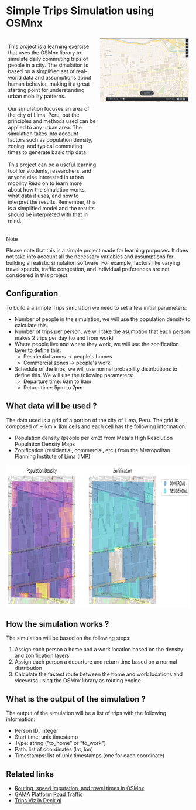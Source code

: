 # Simple Trips Simulation using OSMnx



<!-- Div with two columns -->
<div style="display:flex">
  <div style="flex:50%;padding:5px">
  <p>
  This project is a learning exercise that uses the OSMnx library to simulate daily commuting trips of people in a city. The simulation is based on a simplified set of real-world data and assumptions about human behavior, making it a great starting point for understanding urban mobility patterns.
  <br><br>
    Our simulation focuses an area of the city of Lima, Peru, but the principles and methods used can be applied to any urban area. The simulation takes into account factors such as population density, zoning, and typical commuting times to generate basic trip data.
    <br><br>
    This project can be a useful learning tool for students, researchers, and anyone else interested in urban mobility Read on to learn more about how the simulation works, what data it uses, and how to interpret the results. Remember, this is a simplified model and the results should be interpreted with that in mind.
    </p>
  </div>
  <div style="flex:50%;padding:5px">
    <img src="images/viz.gif">
  </div>
</div>

> [!NOTE]  
> Please note that this is a simple project made for learning purposes. It does not take into account all the necessary variables and assumptions for building a realistic simulation software. For example, factors like varying travel speeds, traffic congestion, and individual preferences are not considered in this project.

## Configuration

To build a a simple Trips simulation we need to set a few initial parameters:

- Number of people in the simulation, we will use the population density to calculate this.
- Number of trips per person, we will take the asumption that each person makes 2 trips per day (to and from work)
- Where people live and where they work, we will use the zonification layer to define this:
    - Residential zones -> people's homes
    - Commercial zones -> people's work
- Schedule of the trips, we will use normal probability distributions to define this. We will use the following parameters:
    - Departure time: 6am to 8am
    - Return time: 5pm to 7pm

## What data will be used ?

The data used is a grid of a portion of the city of Lima, Peru. The grid is composed of ~1km x 1km cells and each cell has the following information:

- Population density (people per km2) from Meta's High Resolution Population Density Maps
- Zonification (residential, commercial, etc.) from the Metropolitan Planning Institute of Lima (IMP)

<img src="images/dense_zone_layers.png" height="391">

## How the simulation works ?

The simulation will be based on the following steps:

1. Assign each person a home and a work location based on the density and zonification layers
2. Assign each person a departure and return time based on a normal distribution
3. Calculate the fastest route between the home and work locations and viceversa using the OSMnx library as routing engine

## What is the output of the simulation ?

The output of the simulation will be a list of trips with the following information:

- Person ID: integer
- Start time: unix timestamp
- Type: string ("to_home" or "to_work")
- Path: list of coordinates (lat, lon)
- Timestamps: list of unix timestamps (one for each coordinate)

## Related links

- [Routing, speed imputation, and travel times in OSMnx](https://github.com/gboeing/osmnx-examples/blob/v0.13.0/notebooks/02-routing-speed-time.ipynb)
- [GAMA Platform Road Traffic](https://gama-platform.org/wiki/RoadTrafficModel)
- [Trips Viz in Deck.gl](https://deck.gl/examples/trips-layer)